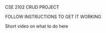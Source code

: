 CSE 2102 CRUD PROJECT

FOLLOW INSTRUCTIONS TO GET IT WORKING

Short video on  what to do here 






        
